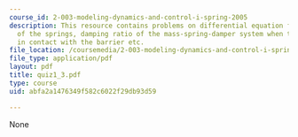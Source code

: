 ```yaml
---
course_id: 2-003-modeling-dynamics-and-control-i-spring-2005
description: This resource contains problems on differential equation for the deflection
  of the springs, damping ratio of the mass-spring-damper system when the fender is
  in contact with the barrier etc.
file_location: /coursemedia/2-003-modeling-dynamics-and-control-i-spring-2005/abfa2a1476349f582c6022f29db93d59_quiz1_3.pdf
file_type: application/pdf
layout: pdf
title: quiz1_3.pdf
type: course
uid: abfa2a1476349f582c6022f29db93d59

---
```

None